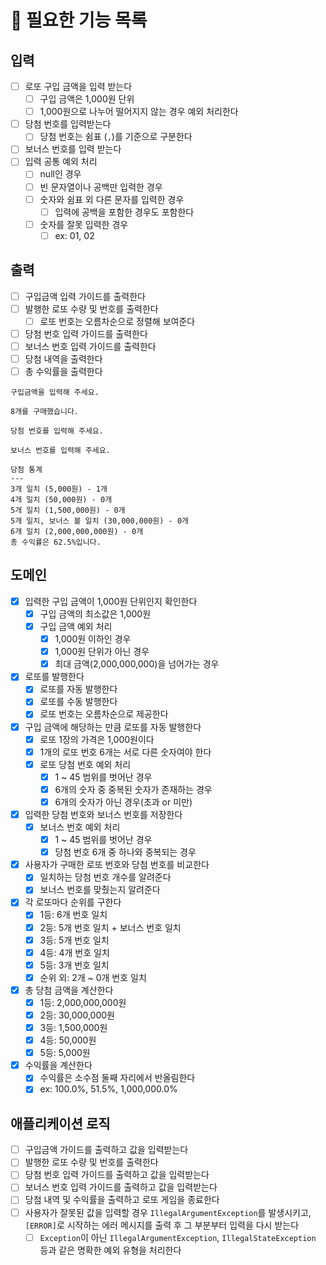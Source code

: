 # 📌 필요한 기능 목록

## 입력
- [ ] 로또 구입 금액을 입력 받는다
  - [ ] 구입 금액은 1,000원 단위
  - [ ] 1,000원으로 나누어 떨어지지 않는 경우 예외 처리한다
- [ ] 당첨 번호를 입력받는다
  - [ ] 당첨 번호는 쉼표 (`,`)를 기준으로 구분한다
- [ ] 보너스 번호를 입력 받는다
- [ ] 입력 공통 예외 처리
  - [ ] null인 경우
  - [ ] 빈 문자열이나 공백만 입력한 경우
  - [ ] 숫자와 쉼표 외 다른 문자를 입력한 경우
    - [ ] 입력에 공백을 포함한 경우도 포함한다
  - [ ] 숫자를 잘못 입력한 경우
    - [ ] ex: 01, 02

## 출력
- [ ] 구입금액 입력 가이드를 출력한다
- [ ] 발행한 로또 수량 및 번호를 출력한다
  - [ ] 로또 번호는 오름차순으로 정렬해 보여준다
- [ ] 당첨 번호 입력 가이드를 출력한다
- [ ] 보너스 번호 입력 가이드를 출력한다
- [ ] 당첨 내역을 출력한다
- [ ] 총 수익률을 출력한다

```text
구입금액을 입력해 주세요.

8개를 구매했습니다.

당첨 번호를 입력해 주세요.

보너스 번호를 입력해 주세요.

당첨 통계
---
3개 일치 (5,000원) - 1개
4개 일치 (50,000원) - 0개
5개 일치 (1,500,000원) - 0개
5개 일치, 보너스 볼 일치 (30,000,000원) - 0개
6개 일치 (2,000,000,000원) - 0개
총 수익률은 62.5%입니다.
```

## 도메인
- [x] 입력한 구입 금액이 1,000원 단위인지 확인한다
  - [x] 구입 금액의 최소값은 1,000원
  - [x] 구입 금액 예외 처리
    - [x] 1,000원 이하인 경우
    - [x] 1,000원 단위가 아닌 경우
    - [x] 최대 금액(2,000,000,000)을 넘어가는 경우
- [x] 로또를 발행한다
  - [x] 로또를 자동 발행한다
  - [x] 로또를 수동 발행한다
  - [x] 로또 번호는 오름차순으로 제공한다
- [x] 구입 금액에 해당하는 만큼 로또를 자동 발행한다
  - [x] 로또 1장의 가격은 1,000원이다
  - [x] 1개의 로또 번호 6개는 서로 다른 숫자여야 한다
  - [x] 로또 당첨 번호 예외 처리
    - [x] 1 ~ 45 범위를 벗어난 경우
    - [x] 6개의 숫자 중 중복된 숫자가 존재하는 경우
    - [x] 6개의 숫자가 아닌 경우(초과 or 미만)
- [x] 입력한 당첨 번호와 보너스 번호를 저장한다
  - [x] 보너스 번호 예외 처리
    - [x] 1 ~ 45 범위를 벗어난 경우
    - [x] 당첨 번호 6개 중 하나와 중복되는 경우
- [x] 사용자가 구매한 로또 번호와 당첨 번호를 비교한다
  - [x] 일치하는 당첨 번호 개수를 알려준다
  - [x] 보너스 번호를 맞췄는지 알려준다
- [x] 각 로또마다 순위를 구한다
  - [x] 1등: 6개 번호 일치
  - [x] 2등: 5개 번호 일치 + 보너스 번호 일치
  - [x] 3등: 5개 번호 일치
  - [x] 4등: 4개 번호 일치
  - [x] 5등: 3개 번호 일치
  - [x] 순위 외: 2개 ~ 0개 번호 일치
- [x] 총 당첨 금액을 계산한다
  - [x] 1등: 2,000,000,000원
  - [x] 2등: 30,000,000원
  - [x] 3등: 1,500,000원
  - [x] 4등: 50,000원
  - [x] 5등: 5,000원
- [x] 수익률을 계산한다
  - [x] 수익률은 소수점 둘째 자리에서 반올림한다
  - [x] ex: 100.0%, 51.5%, 1,000,000.0%

## 애플리케이션 로직
- [ ] 구입금액 가이드를 출력하고 값을 입력받는다
- [ ] 발행한 로또 수량 및 번호를 출력한다
- [ ] 당첨 번호 입력 가이드를 출력하고 값을 입력받는다
- [ ] 보너스 번호 입력 가이드를 출력하고 값을 입력받는다
- [ ] 당첨 내역 및 수익률을 출력하고 로또 게임을 종료한다
- [ ] 사용자가 잘못된 값을 입력할 경우 `IllegalArgumentException`를 발생시키고, `[ERROR]`로 시작하는 에러 메시지를 출력 후 그 부분부터 입력을 다시 받는다
  - [ ] `Exception`이 아닌 `IllegalArgumentException`, `IllegalStateException` 등과 같은 명확한 예외 유형을 처리한다
